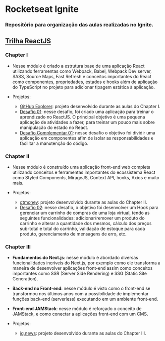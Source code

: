 # Rocketseat Ignite

### Repositório para organização das aulas realizadas no Ignite.

## [Trilha ReactJS](https://github.com/Lucas-HMSC/ignite/tree/main/reactjs)
### Chapter I
   * Nesse módulo é criado a estrutura base de uma aplicação React utilizando ferramentas como Webpack, Babel, Webpack Dev server, SASS, Source Maps, Fast Refresh e  conceitos importantes do React como componentes, propriedades, estados e hooks além de aplicação do TypeScript no projeto para adicionar tipagem estática à aplicação.

   * Projetos:
      * [GitHub Explorer](https://github.com/Lucas-HMSC/ignite/tree/main/reactjs/01-github-explorer): projeto desenvolvido durante as aulas do Chapter I.
      * [Desafio 01](https://github.com/Lucas-HMSC/ignite-reactjs-desafio-01): nesse desafio, foi criado uma aplicação para treinar o aprendizado no ReactJS. O principal objetivo é uma pequena aplicação de atividades a fazer, para treinar um pouco mais sobre manipulação do estado no React.
      * [Desafio Complementar 01](https://github.com/Lucas-HMSC/ignite-reactjs-desafio-complementar-01): nesse desafio o objetivo foi dividir uma aplicação em componentes afim de isolar as responsabilidades e facilitar a manutenção do código.
### Chapter II
   * Nesse módulo é construído uma aplicação front-end web completa utilizando conceitos e ferramentas importantes do ecossistema React como Styled Components, MirageJS, Context API, hooks, Axios e muito mais.

   * Projetos:
      * [dtmoney](https://github.com/Lucas-HMSC/ignite/tree/main/reactjs/02-dtmoney): projeto desenvolvido durante as aulas do Chapter II.
      * [Desafio 02](https://github.com/Lucas-HMSC/ignite-reactjs-desafio-02): nesse desafio, o objetivo foi desenvolver um Hook para gerenciar um carrinho de compras de uma loja virtual, tendo as seguintes funcionalidades: adicionar/remover um produto do carrinho e alterar a quantidade dos mesmos, cálculo dos preços sub-total e total do carrinho, validação de estoque para cada produto, gerenciamento de mensagens de erro, etc.
### Chapter III
   * **Fundamentos do Next.js**: nesse módulo é abordado diversas funcionalidades incríveis do Next.js, por exemplo como ele transforma a maneira de desenvolver aplicações front-end assim como conceitos importantes como SSR (Server Side Rendering) e SSG (Static Site Generation).
   * **Back-end no Front-end**: nesse módulo é visto como o front-end se transformou nos últimos anos com a possibilidade de implementar funções back-end (serverless) executando em um ambiente front-end.
   * **Front-end JAMStack**: nesse módulo é reforçado o conceito de JAMStack, e como conectar a aplicações front-end com um CMS.

   * Projetos:
      * [ig.news](https://github.com/Lucas-HMSC/ignite/tree/main/reactjs/03-ignews): projeto desenvolvido durante as aulas do Chapter III.